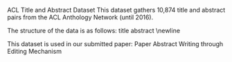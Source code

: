 ACL Title and Abstract Dataset
This dataset gathers 10,874 title and abstract pairs from the ACL Anthology Network (until 2016).

The structure of the data is as follows:
	title
	abstract
	\newline

This dataset is used in our submitted paper:
Paper Abstract Writing through Editing Mechanism
